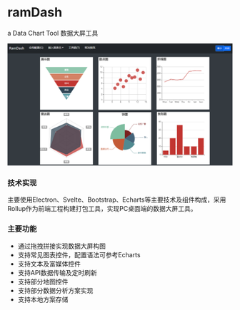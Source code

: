 # ramDash
a Data Chart Tool 数据大屏工具

![ramDash数据大屏工具](/tools.png)

### 技术实现
主要使用Electron、Svelte、Bootstrap、Echarts等主要技术及组件构成，采用Rollup作为前端工程构建打包工具，实现PC桌面端的数据大屏工具。
### 主要功能
* 通过拖拽拼接实现数据大屏构图
* 支持常见图表控件，配置语法可参考Echarts
* 支持文本及富媒体控件
* 支持API数据传输及定时刷新
* 支持部分地图控件
* 支持部分数据分析方案实现
* 支持本地方案存储

